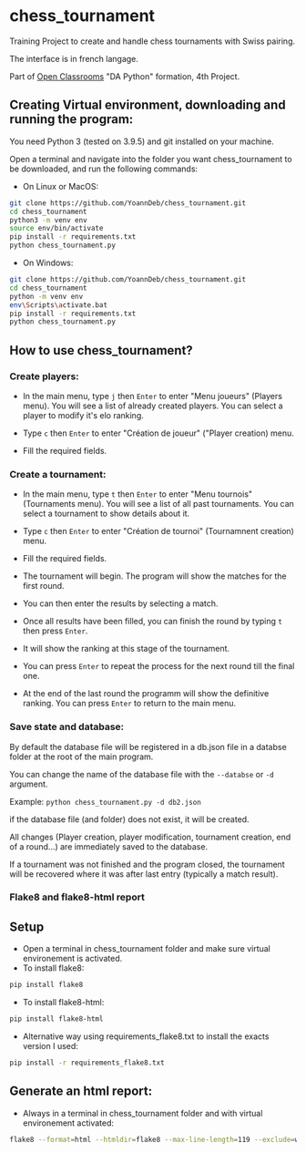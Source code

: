 # chess_tournament

Training Project to create and handle chess tournaments with Swiss pairing.

The interface is in french langage.

Part of [Open Classrooms](/https://openclassrooms.com) "DA Python" formation, 4th Project.

## Creating Virtual environment, downloading and running the program:

You need Python 3 (tested on 3.9.5) and git installed on your machine.

Open a terminal and navigate into the folder you want chess_tournament to be downloaded, and run the following commands:

* On Linux or MacOS:
```bash
git clone https://github.com/YoannDeb/chess_tournament.git
cd chess_tournament
python3 -m venv env
source env/bin/activate
pip install -r requirements.txt
python chess_tournament.py
```

* On Windows:
```bash
git clone https://github.com/YoannDeb/chess_tournament.git
cd chess_tournament
python -m venv env
env\Scripts\activate.bat
pip install -r requirements.txt
python chess_tournament.py
```

## How to use chess_tournament?
### Create players:

- In the main menu, type `j` then `Enter` to enter "Menu joueurs" (Players menu).
You will see a list of already created players. You can select a player to modify it's elo ranking.

- Type `c` then `Enter` to enter "Création de joueur" ("Player creation) menu.

- Fill the required fields.

### Create a tournament:

- In the main menu, type `t` then `Enter` to enter "Menu tournois" (Tournaments menu).
You will see a list of all past tournaments. You can select a tournament to show details about it.

- Type `c` then `Enter` to enter "Création de tournoi" (Tournamnent creation) menu.

- Fill the required fields.

- The tournament will begin. The program will show the matches for the first round.

- You can then enter the results by selecting a match.

- Once all results have been filled, you can finish the round by typing `t` then press `Enter`.

- It will show the ranking at this stage of the tournament.

- You can press `Enter` to repeat the process for the next round till the final one.

- At the end of the last round the programm will show the definitive ranking.
You can press `Enter` to return to the main menu.

### Save state and database:
 
By default the database file will be registered in a db.json file in a databse folder at the root of the main program.

You can change the name of the database file with the `--databse` or `-d` argument.

Example: `python chess_tournament.py -d db2.json`

if the database file (and folder) does not exist, it will be created.

All changes (Player creation, player modification, tournament creation, end of a round...) are immediately saved to the database.

If a tournament was not finished and the program closed, the tournament will be recovered where it was after last entry (typically a match result).

### Flake8 and flake8-html report

## Setup

* Open a terminal in chess_tournament folder and make sure virtual environement is activated.
* To install flake8: 

```bash
pip install flake8
```

* To install flake8-html:

```bash
pip install flake8-html
```

* Alternative way using requirements_flake8.txt to install the exacts version I used:

```bash
pip install -r requirements_flake8.txt
```

## Generate an html report:

* Always in a terminal in chess_tournament folder and with virtual environement activated:

```bash
flake8 --format=html --htmldir=flake8 --max-line-length=119 --exclude=winenv/,env/
```
